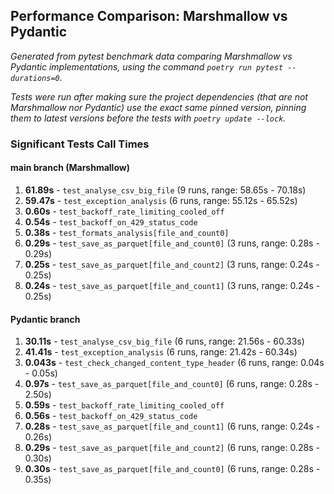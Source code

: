 ## Performance Comparison: Marshmallow vs Pydantic

*Generated from pytest benchmark data comparing Marshmallow vs Pydantic implementations, using the command `poetry run pytest --durations=0`.*

*Tests were run after making sure the project dependencies (that are not Marshmallow nor Pydantic) use the exact same pinned version, pinning them to latest versions before the tests with `poetry update --lock`.*

### Significant Tests Call Times

#### main branch (Marshmallow)
1. **61.89s** - `test_analyse_csv_big_file` (9 runs, range: 58.65s - 70.18s)
2. **59.47s** - `test_exception_analysis` (6 runs, range: 55.12s - 65.52s)
3. **0.60s** - `test_backoff_rate_limiting_cooled_off`
4. **0.54s** - `test_backoff_on_429_status_code`
5. **0.38s** - `test_formats_analysis[file_and_count0]`
6. **0.29s** - `test_save_as_parquet[file_and_count0]` (3 runs, range: 0.28s - 0.29s)
7. **0.25s** - `test_save_as_parquet[file_and_count2]` (3 runs, range: 0.24s - 0.25s)
8. **0.24s** - `test_save_as_parquet[file_and_count1]` (3 runs, range: 0.24s - 0.25s)

#### Pydantic branch
1. **30.11s** - `test_analyse_csv_big_file` (6 runs, range: 21.56s - 60.33s)
2. **41.41s** - `test_exception_analysis` (6 runs, range: 21.42s - 60.34s)
3. **0.043s** - `test_check_changed_content_type_header` (6 runs, range: 0.04s - 0.05s)
4. **0.97s** - `test_save_as_parquet[file_and_count0]` (6 runs, range: 0.28s - 2.50s)
5. **0.59s** - `test_backoff_rate_limiting_cooled_off`
6. **0.56s** - `test_backoff_on_429_status_code`
7. **0.28s** - `test_save_as_parquet[file_and_count1]` (6 runs, range: 0.24s - 0.26s)
8. **0.29s** - `test_save_as_parquet[file_and_count2]` (6 runs, range: 0.28s - 0.30s)
9. **0.30s** - `test_save_as_parquet[file_and_count0]` (6 runs, range: 0.28s - 0.35s)
